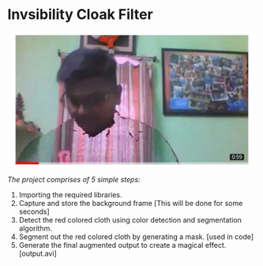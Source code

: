 # Invsibility Cloak Filter
![alt text](https://github.com/pranjalshikhar/invisibility-cloak/blob/master/snapshot.jpeg)

_The project comprises of 5 simple steps:_
1. Importing the required libraries.
2. Capture and store the background frame [This will be done for some seconds]
3. Detect the red colored cloth using color detection and segmentation algorithm.
4. Segment out the red colored cloth by generating a mask. [used in code]
5. Generate the final augmented output to create a magical effect. [output.avi]

